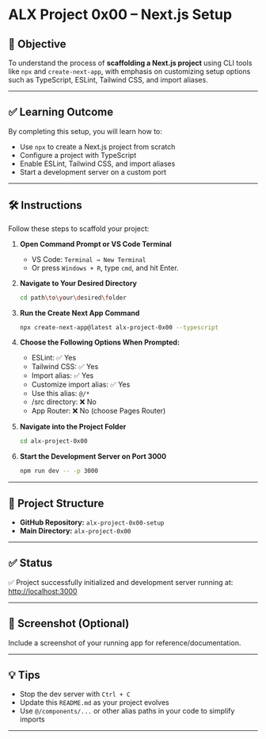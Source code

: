 # ALX Project 0x00 – Next.js Setup

## 🧠 Objective

To understand the process of **scaffolding a Next.js project** using CLI tools like `npx` and `create-next-app`, with emphasis on customizing setup options such as TypeScript, ESLint, Tailwind CSS, and import aliases.

---

## ✅ Learning Outcome

By completing this setup, you will learn how to:

* Use `npx` to create a Next.js project from scratch
* Configure a project with TypeScript
* Enable ESLint, Tailwind CSS, and import aliases
* Start a development server on a custom port

---

## 🛠️ Instructions

Follow these steps to scaffold your project:

1. **Open Command Prompt or VS Code Terminal**

   * VS Code: `Terminal → New Terminal`
   * Or press `Windows + R`, type `cmd`, and hit Enter.

2. **Navigate to Your Desired Directory**

   ```bash
   cd path\to\your\desired\folder
   ```

3. **Run the Create Next App Command**

   ```bash
   npx create-next-app@latest alx-project-0x00 --typescript
   ```

4. **Choose the Following Options When Prompted:**

   * ESLint: ✅ Yes
   * Tailwind CSS: ✅ Yes
   * Import alias: ✅ Yes
   * Customize import alias: ✅ Yes
   * Use this alias: `@/*`
   * /src directory: ❌ No
   * App Router: ❌ No (choose Pages Router)

5. **Navigate into the Project Folder**

   ```bash
   cd alx-project-0x00
   ```

6. **Start the Development Server on Port 3000**

   ```bash
   npm run dev -- -p 3000
   ```

---

## 📁 Project Structure

* **GitHub Repository:** `alx-project-0x00-setup`
* **Main Directory:** `alx-project-0x00`

---

## ✅ Status

✅ Project successfully initialized and development server running at:
[http://localhost:3000](http://localhost:3000)

---

## 📸 Screenshot (Optional)

Include a screenshot of your running app for reference/documentation.

---

## 💡 Tips

* Stop the dev server with `Ctrl + C`
* Update this `README.md` as your project evolves
* Use `@/components/...` or other alias paths in your code to simplify imports

---
